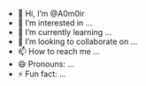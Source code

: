 - 👋 Hi, I’m @A0m0ir
- 👀 I’m interested in ...
- 🌱 I’m currently learning ...
- 💞️ I’m looking to collaborate on ...
- 📫 How to reach me ...
- 😄 Pronouns: ...
- ⚡ Fun fact: ...

<!---
A0m0ir/A0m0ir is a ✨ special ✨ repository because its `README.md` (this file) appears on your GitHub profile.
You can click the Preview link to take a look at your changes.
--->
